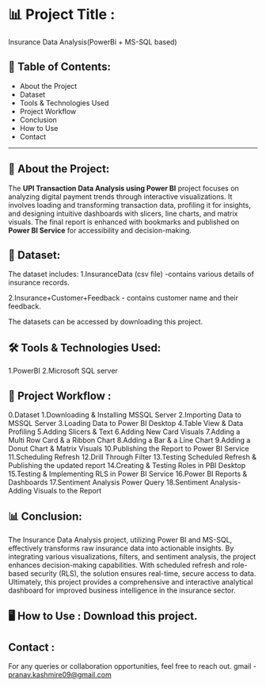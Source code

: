 # 📊 Project Title :
Insurance Data Analysis(PowerBi + MS-SQL based)

## 📝 Table of Contents:
- About the Project
- Dataset
- Tools & Technologies Used
- Project Workflow
- Conclusion
- How to Use
- Contact
---

## 📌 About the Project: 
The **UPI Transaction Data Analysis using Power BI** project focuses on analyzing digital payment trends through interactive visualizations. It involves loading and transforming transaction data, profiling it for insights, and designing intuitive dashboards with slicers, line charts, and matrix visuals. The final report is enhanced with bookmarks and published on **Power BI Service** for accessibility and decision-making.

## 📂 Dataset:
The dataset includes:
1.InsuranceData (csv file) -contains various details of insurance records.

2.Insurance+Customer+Feedback - contains customer name and their feedback.


The datasets can be accessed by downloading this project.

## 🛠 Tools & Technologies Used:
1.PowerBI
2.Microsoft SQL server


## 🔄 Project Workflow  :
0.Dataset
1.Downloading & Installing MSSQL Server
2.Importing Data to MSSQL Server
3.Loading Data to Power BI Desktop
4.Table View & Data Profiling
5.Adding Slicers & Text
6.Adding New Card Visuals
7.Adding a Multi Row Card & a Ribbon Chart
8.Adding a Bar & a Line Chart
9.Adding a Donut Chart & Matrix Visuals
10.Publishing the Report to Power BI Service
11.Scheduling Refresh
12.Drill Through Filter
13.Testing Scheduled Refresh & Publishing the updated report
14.Creating & Testing Roles in PBI Desktop
15.Testing & Implementing RLS in Power BI Service
16.Power BI Reports & Dashboards
17.Sentiment Analysis Power Query
18.Sentiment Analysis-Adding Visuals to the Report



## 📊 Conclusion:
The Insurance Data Analysis project, utilizing Power BI and MS-SQL, effectively transforms raw insurance data into actionable insights. By integrating various visualizations, filters, and sentiment analysis, the project enhances decision-making capabilities. With scheduled refresh and role-based security (RLS), the solution ensures real-time, secure access to data. Ultimately, this project provides a comprehensive and interactive analytical dashboard for improved business intelligence in the insurance sector.
  

## 🖥️ How to Use : Download this project.

## Contact :
For any queries or collaboration opportunities, feel free to reach out.
gmail - pranav.kashmire09@gmail.com
